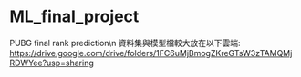 # ML_final_project
PUBG final rank prediction\n
資料集與模型檔較大放在以下雲端:
https://drive.google.com/drive/folders/1FC6uMjBmogZKreGTsW3zTAMQMjRDWYee?usp=sharing
